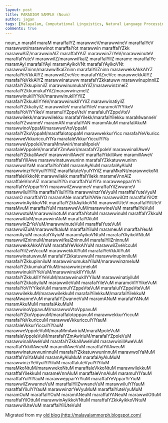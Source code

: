 ```yaml
---
layout: post
title: PARADIGM SAMPLE (Noun)
author: jagan
tags: [Malayalam, Computational Linguistics, Natural Language Processing]
comments: true
---
```

noun_n
maraM
maraM
maraffalYZ
marawweV/marawwineV
maraffalYeV
marawwot/marawwinot
maraffalYot
marawwin
maraffalYZkk
marawwAlZ/marawwinAlZ
maraffalYAlZ
marawwinZrYeV/marawwinuteV
maraffalYuteV
marawwilZ/marawwifkalZ
maraffalYilZ
marame
maraffalYe
maramAyi
marafalYAyi
maramAyikoVNt
marafalYAyikoVNt
marawwilZninn/marawwifkalZninn
marafalYilZninn
marawwekkAkkAlYZ
marafalYeVkkAlYZ
marawwilZveVcc
marafalYilZveVcc
marawwekkAlYZ
marafalYeVkkAlYZ
marawwinatuww
marafalYZkkatuww
marawwinupinnilZ
marafalYZkkupinnilZ
marawwinumukalYilZ/marawwinzmelZ
marafalYZkkumukalYilZ/marawwinzmelZ
marawwinukIlYYeV/marawwinukIlYYilZ
marafalYZkkukIlYYeV/marawwinukIlYYilZ
marawwinatiyilZ
marafalYZkkatiyilZ
marawwileV
marafalYileV
maramoVlYYikeV
marafalYoVlYYikeV
maramulYZppeVteV
marafalulYZppeVteV
marawwilekk/marawwilekku
marafalYilekk/marafalYilekku
maraMwanneV
marafalYZwanneV
maramAN
marafalYAN
maramAkuM
marafalAkuM
marawwinoVppaM/marawwoVtoVppaM
marafalYZkoVppaM/maraffalotoppaM
marawwekkurYicc
marafalYeVkuricc
marawweVkkuricculYlYa
marafaleVkkurYicculYlYa
marawweVppoleV/maraMmAwiri/maraMpoleV
marafaleVppoleV/marafalYZmAwiri/marafalYZpoleV
marawwinallAweV
marafalYZkkallAweV
marawwinillAweV
maraffalYkkillAwe
maramillAweV
maraffalYillAwe
marawwinatuwwuninn
marafalYZkkatuwwuninn
marawwolYaM
maraffalYolYaM
maramAyAluM
marafalAyAluM
marawwinzrYeVyulYlYilZ
maraffaluteVyulYlYilZ
maraMkoNt/marawwekoNt
maraffaleVkkoNt
marawwilekk
maraffalYilekk
marameVnnAlZ
maraffaleVnnAlZ
maramulYlYa
maraffalYulYlYa
marawwepparYrYi
maraffalYeVpparYrYi
marawwilZwwanneV
maraffalYilZwwaneV
marawwilulYlYa
maraffalYilulYlYa
marawwinzrYeVyuM
maraffalYuteVyuM
maramO
maraffalYO
maramANe
maraffalYANe
marawwilOtt
maraffalYilOtt
marawwinAyikkoVNt
maraffalYZkkAyikkoVNt
marawwilUteV
maraffalYilUteV
maraMvuM
maraffalYuM
marawweVuM/marawwineVuM
maraffalYeVuM
marawwotuM/marawwinotuM
maraffalYotuM
marawwinuM
maraffalYZkkuM
marawwAluM/marawwinAluM
maraffalYAluM
marawwinZrYeVuM/marawwinuteVuM
maraffalYuteVuM
marawwilZuM/marawwifkaluM
maraffalYiluM
marameuM
maraffalYeuM
maramAyiuM
marafalYAyiuM
maramAyikoVNtuM
marafalYAyikoVNtuM
marawwilZninnuM/marawwifkalZninnuM
marafalYilZninnuM
marawwekkAkkAlYuM
marafalYeVkkAlYuM
marawwilZveVccuM
marafalYilZveVccuM
marawwekkAlYuM
marafalYeVkkAlYuM
marawwinatuwwuM
marafalYZkkatuwwuM
marawwinupinniluM
marafalYZkkupinniluM
marawwinumukalYiluM/marawwinzmeluM
marafalYZkkumukalYiluM/marawwinzmeluM
marawwinukIlYYeVuM/marawwinukIlYYiluM
marafalYZkkukIlYYeVuM/marawwinukIlYYiluM
marawwinatiyiluM
marafalYZkkatiyiluM
marawwileVuM
marafalYileVuM
maramoVlYYikeVuM
marafalYoVlYYikeVuM
maramulYZppeVteVuM
marafalulYZppeVteVuM
marawwilekkuM/marawwilekkuM
marafalYilekkuM/marafalYilekkuM
maraMwanneVuM
marafalYZwanneVuM
maramANuM
marafalYANuM
maramAkuMuM
marafalAkuMuM
marawwinoVppavuM/marawwoVtoVppavuM
marafalYZkoVppavuM/maraffalotoppavuM
marawwekkurYiccuM
marafalYeVkuriccuM
marawweVkkuricculYlYauM
marafaleVkkurYicculYlYauM
marawweVppoleVuM/maraMmAwiriuM/maraMpoleVuM
marafaleVppoleVuM/marafalYZmAwiriuM/marafalYZpoleVuM
marawwinallAweVuM
marafalYZkkallAweVuM
marawwinillAweVuM
maraffalYkkillAweuM
maramillAweVuM
maraffalYillAweuM
marawwinatuwwuninnuM
marafalYZkkatuwwuninnuM
marawwolYaMuM
maraffalYolYaMuM
maramAyAluMuM
marafalAyAluMuM
marawwinzrYeVyulYlYiluM
maraffaluteVyulYlYiluM
maraMkoNtuM/marawwekoNtuM
maraffaleVkkoNtuM
marawwilekkuM
maraffalYilekkuM
marameVnnAluM
maraffaleVnnAluM
maramulYlYauM
maraffalYulYlYauM
marawwepparYrYiuM
maraffalYeVpparYrYiuM
marawwilZwwanneVuM
maraffalYilZwwaneVuM
marawwilulYlYauM
maraffalYilulYlYauM
marawwinzrYeVyuMuM
maraffalYuteVyuMuM
maramOuM
maraffalYOuM
maramANeuM
maraffalYANeuM
marawwilOttuM
maraffalYilOttuM
marawwinAyikkoVNtuM
maraffalYZkkAyikkoVNtuM
marawwilUteVuM
maraffalYilUteVuM



Migrated from my [old blog jhttp://malayalammorph.blogspot.com/](http://malayalammorph.blogspot.com/)
